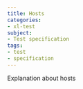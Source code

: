 ```yaml
---
title: Hosts
categories:
- xl-test
subject:
- Test specification
tags:
- test
- specification
---
```

Explanation about hosts

